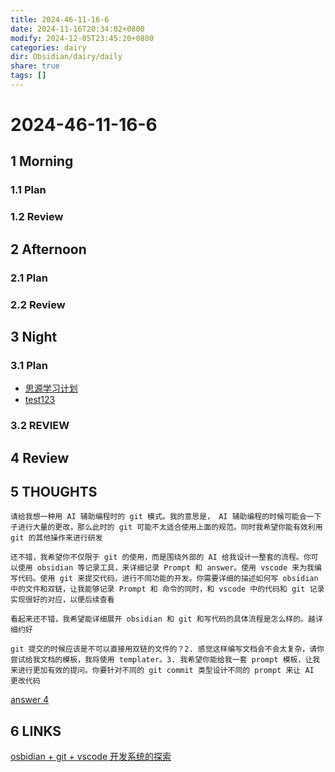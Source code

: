 ```yaml
---
title: 2024-46-11-16-6
date: 2024-11-16T20:34:02+0800
modify: 2024-12-05T23:45:20+0800
categories: dairy
dir: Obsidian/dairy/daily
share: true
tags: []
---
```


# 2024-46-11-16-6

## 1 Morning

### 1.1 Plan

### 1.2 Review

## 2 Afternoon

### 2.1 Plan

### 2.2 Review

## 3 Night

### 3.1 Plan

- [思源学习计划](%E6%80%9D%E6%BA%90%E5%AD%A6%E4%B9%A0%E8%AE%A1%E5%88%92.md)
- [test123](test123.md)

### 3.2 REVIEW

## 4 Review

## 5 THOUGHTS

```
请给我想一种用 AI 辅助编程时的 git 模式。我的意思是， AI 辅助编程的时候可能会一下子进行大量的更改，那么此时的 git 可能不太适合使用上面的规范。同时我希望你能有效利用 git 的其他操作来进行研发
```

```
还不错，我希望你不仅限于 git 的使用，而是围绕外部的 AI 给我设计一整套的流程。你可以使用 obsidian 等记录工具，来详细记录 Prompt 和 answer。使用 vscode 来为我编写代码。使用 git 来提交代码，进行不同功能的开发。你需要详细的描述如何写 obsidian 中的文件和双链，让我能够记录 Prompt 和 命令的同时，和 vscode 中的代码和 git 记录实现很好的对应，以便后续查看
```

```
看起来还不错，我希望能详细展开 obsidian 和 git 和写代码的具体流程是怎么样的。越详细约好
```

```
git 提交的时候应该是不可以直接用双链的文件的？2. 感觉这样编写文档会不会太复杂，请你尝试给我文档的模板，我将使用 templater。3. 我希望你能给我一套 prompt 模板，让我来进行更加有效的提问。你要针对不同的 git commit 类型设计不同的 prompt 来让 AI 更改代码
```

[answer 4](answer%204.md)

## 6 LINKS

[osbidian  + git + vscode 开发系统的探索](osbidian%20%20+%20git%20+%20vscode%20%E5%BC%80%E5%8F%91%E7%B3%BB%E7%BB%9F%E7%9A%84%E6%8E%A2%E7%B4%A2.md)